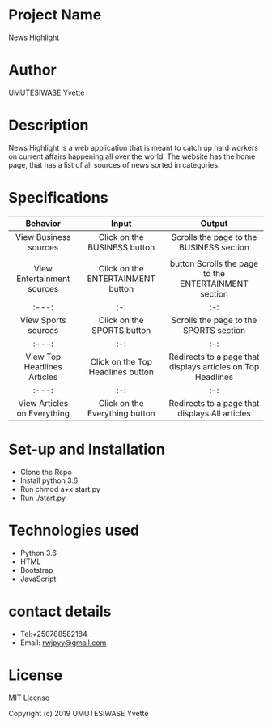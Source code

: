 # Project Name
News Highlight
# Author
UMUTESIWASE Yvette
# Description
News Highlight is a web application that is meant to catch up hard workers on current affairs happening all over the world. The website has the home page, that has a list of all sources of news sorted in categories.
# Specifications
| Behavior |Input | Output |
| :---:   | :-: | :-:      |
| View Business sources | Click on the BUSINESS button | Scrolls the page to the BUSINESS section |
|         |     |          |
| View Entertainment sources|Click on the ENTERTAINMENT button	 | button	Scrolls the page to the ENTERTAINMENT section |
| :---:   | :-: | :-:      |
| View Sports sources| Click on the SPORTS button | 	Scrolls the page to the SPORTS section |
| :---:   | :-: | :-:      |
| View Top Headlines Articles	 | Click on the Top Headlines button | Redirects to a page that displays articles on Top Headlines |
| :---:   | :-: | :-:      |
| View Articles on Everything | Click on the Everything button | Redirects to a page that displays All articles|
# Set-up and Installation
*  Clone the Repo
* Install python 3.6
* Run chmod a+x start.py
* Run ./start.py
# Technologies used
* Python 3.6
* HTML
* Bootstrap
* JavaScript
# contact details
* Tel:+250788582184
* Email: rwjpyy@gmail.com
# License

MIT License

Copyright (c) 2019 UMUTESIWASE Yvette
